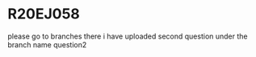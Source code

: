 # R20EJ058

please go to branches there i have uploaded second question under the branch name question2

